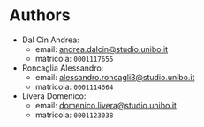 # Authors
+ Dal Cin Andrea:
  + email: andrea.dalcin@studio.unibo.it
  + matricola: `0001117655`
+ Roncaglia Alessandro:
  + email: alessandro.roncagli3@studio.unibo.it
  + matricola: `0001114664`
+ Livera Domenico:
  + email: domenico.livera@studio.unibo.it
  + matricola: `0001123038`
